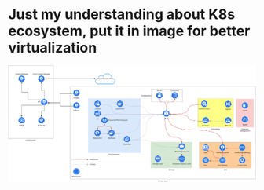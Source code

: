 # Just my understanding about K8s ecosystem, put it in image for better virtualization

![Kubernetes](./image.png)